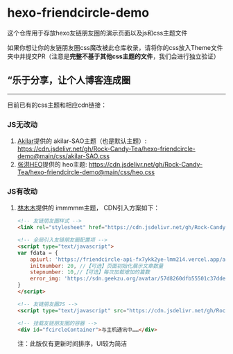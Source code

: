 # hexo-friendcircle-demo

这个仓库用于存放hexo友链朋友圈的演示页面以及js和css主题文件

如果你想让你的友链朋友圈css魔改被此仓库收录，请将你的css放入Theme文件夹中并提交PR（注意是**完整不基于其他css主题的文件**，我们会进行独立验证）

## “乐于分享，让个人博客连成圈

---

目前已有的css主题和相应cdn链接：

### JS无改动

1. [Akilar](https://akilar.top/)提供的  akilar-SAO主题（也是默认主题）: https://cdn.jsdelivr.net/gh/Rock-Candy-Tea/hexo-friendcircle-demo@main/css/akilar-SAO.css
2. [张洪HEO](https://blog.zhheo.com/)提供的  heo主题: https://cdn.jsdelivr.net/gh/Rock-Candy-Tea/hexo-friendcircle-demo@main/css/heo.css

### JS有改动

1. [林木木](https://immmmm.com/)提供的 immmmm主题， CDN引入方案如下：
   ```html
   <!-- 友链朋友圈样式 -->
   <link rel="stylesheet" href="https://cdn.jsdelivr.net/gh/Rock-Candy-Tea/hexo-friendcircle-demo@main/css/fcircle-lmm.css">

   <!-- 全局引入友链朋友圈配置项 -->
   <script type="text/javascript">
   var fdata = {
       apiurl: 'https://friendcircle-api-fx7ykk2ye-lmm214.vercel.app/api',
       initnumber: 20, //【可选】页面初始化展示文章数量
       stepnumber: 10,//【可选】每次加载增加的篇数
       error_img: 'https://sdn.geekzu.org/avatar/57d8260dfb55501c37dde588e7c3852c' //【可选】头像加载失败时默认显示的头像
   }
   </script>

   <!-- 友链朋友圈JS -->
   <script type="text/javascript" src="https://cdn.jsdelivr.net/gh/Rock-Candy-Tea/hexo-friendcircle-demo@main/js/fcircle-lmm.js"></script>

   <!-- 挂载友链朋友圈的容器 -->
   <div id="fcircleContainer">与主机通讯中……</div>
   ```

   注：此版仅有更新时间排序，UI较为简洁
